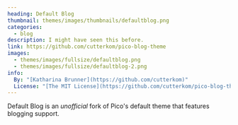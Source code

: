 ```yaml
---
heading: Default Blog
thumbnail: themes/images/thumbnails/defaultblog.png
categories:
  - blog
description: I might have seen this before.
link: https://github.com/cutterkom/pico-blog-theme
images:
  - themes/images/fullsize/defaultblog.png
  - themes/images/fullsize/defaultblog-2.png
info:
  By: "[Katharina Brunner](https://github.com/cutterkom)"
  License: "[The MIT License](https://github.com/cutterkom/pico-blog-theme/blob/master/LICENSE)"
---
```


Default Blog is an *unofficial* fork of Pico's default theme that features blogging support.
